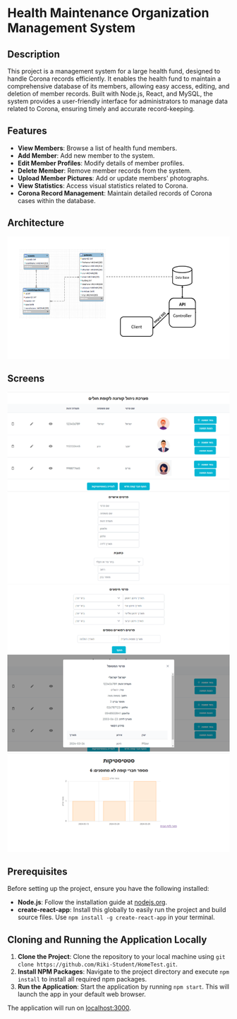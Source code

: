 # Health Maintenance Organization Management System

## Description

This project is a management system for a large health fund, designed to handle Corona records efficiently. It enables the health fund to maintain a comprehensive database of its members, allowing easy access, editing, and deletion of member records. Built with Node.js, React, and MySQL, the system provides a user-friendly interface for administrators to manage data related to Corona, ensuring timely and accurate record-keeping.

## Features

- **View Members**: Browse a list of health fund members.
- **Add Member**: Add new member to the system.
- **Edit Member Profiles**: Modify details of member profiles.
- **Delete Member**: Remove member records from the system.
- **Upload Member Pictures**: Add or update members' photographs.
- **View Statistics**: Access visual statistics related to Corona.
- **Corona Record Management**: Maintain detailed records of Corona cases within the database.

## Architecture

![ARCHITECTURE!](screens/ארכיטקטורה.png)

## Screens

![HOME!](screens/home.png)
![ADD!](screens/add1.png)
![CONTINUE_ADD!](screens/addperson2.png)
![DETAILS!](screens/details.png)
![STATISTICS!](screens/סטטיסטיקה.png)

## Prerequisites

Before setting up the project, ensure you have the following installed:
- **Node.js**: Follow the installation guide at [nodejs.org](https://nodejs.org/en/).
- **create-react-app**: Install this globally to easily run the project and build source files. Use `npm install -g create-react-app` in your terminal.

## Cloning and Running the Application Locally

1. **Clone the Project**: Clone the repository to your local machine using `git clone https://github.com/Riki-Student/HomeTest.git`.
2. **Install NPM Packages**: Navigate to the project directory and execute `npm install` to install all required npm packages.
3. **Run the Application**: Start the application by running `npm start`. This will launch the app in your default web browser.

The application will run on [localhost:3000](http://localhost:3000).
